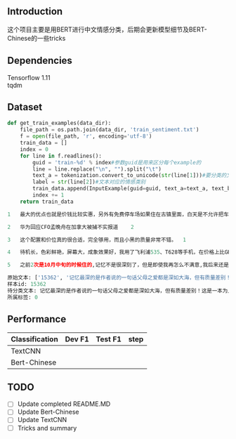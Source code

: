 ## Introduction
这个项目主要是用BERT进行中文情感分类，后期会更新模型细节及BERT-Chinese的一些tricks

## Dependencies
Tensorflow 1.11  
tqdm

## Dataset

```python
def get_train_examples(data_dir):
    file_path = os.path.join(data_dir, 'train_sentiment.txt')
    f = open(file_path, 'r', encoding='utf-8')
    train_data = []
    index = 0
    for line in f.readlines():
        guid = 'train-%d' % index#参数guid是用来区分每个example的
        line = line.replace("\n", "").split("\t")
        text_a = tokenization.convert_to_unicode(str(line[1]))#要分类的文本
        label = str(line[2])#文本对应的情感类别
        train_data.append(InputExample(guid=guid, text_a=text_a, text_b=None, label=label))#加入到InputExample列表中
        index += 1
    return train_data
```


```python
1	最大的优点也就是价钱比较实惠，另外有免费停车场如果住在古镇里面，白天是不允许把车开进去的。这个宾馆的服务员都说自己的餐厅做的当地小吃好吃，实在不敢苟同，份量少，味道也不地道，价格却不低，建议重视当地美食的朋友不要在宾馆的餐厅就餐，会对山西的小吃产生错误	2

2	华为回应CFO孟晚舟在加拿大被捕不实报道	2

3	这个配置和价位真的很合适，完全够用，而且小黑的质量非常不错。	1

4	待机长，色彩鲜艳，屏幕大，成象效果好，我用了飞利浦535、T628等手机，在价格上比GD88要贵，可是实际效果比上两款手要好很多，真的！或许在时尚的外观上不如，但是最后还是选择了GD88！！	0

5	之前2次是10月中旬的时候住的,记忆不是很深刻了，但是即使我再怎么不满意,我后来还是定了这里，而且一直跟朋友推荐这里，然后这次的经历真的是让我极度不爽!CTRIP预定的房间,大床,以前这样的大床,158还是168,现在的大床就是当初这样的房间,房价200多	0
```

```python
原始文本: ['15362', '记忆最深的是作者说的一句话父母之爱都是深如大海，但有质量差别！这是一本为人师为人父母都值得好好一看的书，对中国传统型教育思想和方式是一个不小的碰撞和冲击。单位里同样有不少同事的孩子在做着留守儿童，也都存在着或多或少的问题，经常听到他们会发出许多无奈的感叹', '0']
样本id: 15362
待分类文本: 记忆最深的是作者说的一句话父母之爱都是深如大海，但有质量差别！这是一本为人师为人父母都值得好好一看的书，对中国传统型教育思想和方式是一个不小的碰撞和冲击。单位里同样有不少同事的孩子在做着留守儿童，也都存在着或多或少的问题，经常听到他们会发出许多无奈的感叹
所属标签: 0
```

## Performance
Classification|Dev F1|Test F1|step
----|----|----|---
TextCNN|||
Bert-Chinese|||

## TODO
- [ ] Update completed README.MD
- [ ] Update Bert-Chinese
- [ ] Update TextCNN
- [ ] Tricks and summary

